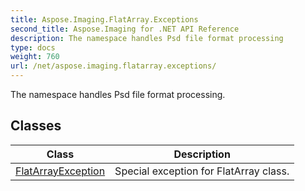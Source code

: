 ```yaml
---
title: Aspose.Imaging.FlatArray.Exceptions
second_title: Aspose.Imaging for .NET API Reference
description: The namespace handles Psd file format processing
type: docs
weight: 760
url: /net/aspose.imaging.flatarray.exceptions/
---
```

The namespace handles Psd file format processing.

## Classes

| Class | Description |
| --- | --- |
| [FlatArrayException](./flatarrayexception/) | Special exception for FlatArray class. |


